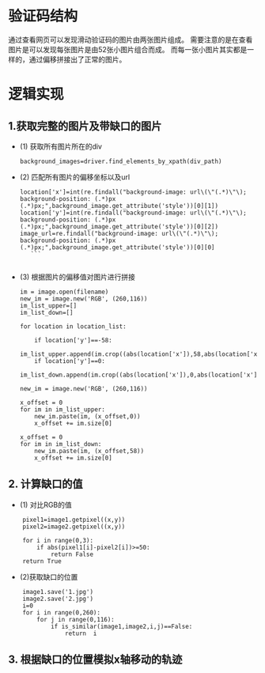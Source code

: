 # 验证码结构

通过查看网页可以发现滑动验证码的图片由两张图片组成。
需要注意的是在查看图片是可以发现每张图片是由52张小图片组合而成。
而每一张小图片其实都是一样的，通过偏移拼接出了正常的图片。

# 逻辑实现

## 1.获取完整的图片及带缺口的图片

* (1) 获取所有图片所在的div

    `background_images=driver.find_elements_by_xpath(div_path)`


* (2) 匹配所有图片的偏移坐标以及url
   
     ```
    location['x']=int(re.findall("background-image: url\(\"(.*)\"\); background-position: (.*)px (.*)px;",background_image.get_attribute('style'))[0][1])
    location['y']=int(re.findall("background-image: url\(\"(.*)\"\); background-position: (.*)px (.*)px;",background_image.get_attribute('style'))[0][2])
    image_url=re.findall("background-image: url\(\"(.*)\"\); background-position: (.*)px (.*)px;",background_image.get_attribute('style'))[0][0]
        ```
        
* (3) 根据图片的偏移值对图片进行拼接
    ```
    im = image.open(filename)
    new_im = image.new('RGB', (260,116))
    im_list_upper=[]
    im_list_down=[]

    for location in location_list:

        if location['y']==-58:
            im_list_upper.append(im.crop((abs(location['x']),58,abs(location['x'])+10,166)))
        if location['y']==0:
            im_list_down.append(im.crop((abs(location['x']),0,abs(location['x'])+10,58)))

    new_im = image.new('RGB', (260,116))

    x_offset = 0
    for im in im_list_upper:
        new_im.paste(im, (x_offset,0))
        x_offset += im.size[0]

    x_offset = 0
    for im in im_list_down:
        new_im.paste(im, (x_offset,58))
        x_offset += im.size[0]
    ```
## 2. 计算缺口的值
* (1) 对比RGB的值
```
    pixel1=image1.getpixel((x,y))
    pixel2=image2.getpixel((x,y))

    for i in range(0,3):
        if abs(pixel1[i]-pixel2[i])>=50:
            return False
    return True
```
* (2)获取缺口的位置
```
    image1.save('1.jpg')
    image2.save('2.jpg')
    i=0
    for i in range(0,260):
        for j in range(0,116):
            if is_similar(image1,image2,i,j)==False:
                return  i
```

## 3.  根据缺口的位置模拟x轴移动的轨迹
```


